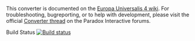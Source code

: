 This converter is documented on the [Europa Universalis 4 wiki](https://eu4.paradoxwikis.com/Europa_Universalis_IV_to_Victoria_3_Converter). 
For troubleshooting, bugreporting, or to help with development, please visit the official [Converter thread](https://forum.paradoxplaza.com/forum/threads/eu4-to-vic3-converter-thread.1475054/) on the Paradox Interactive forums. 

Build Status [![Build status](https://ci.appveyor.com/api/projects/status/ugrq6ci7i7cuy2cl/branch/master?svg=true)](https://ci.appveyor.com/project/Idhrendur/eu4tovic3/branch/master)
